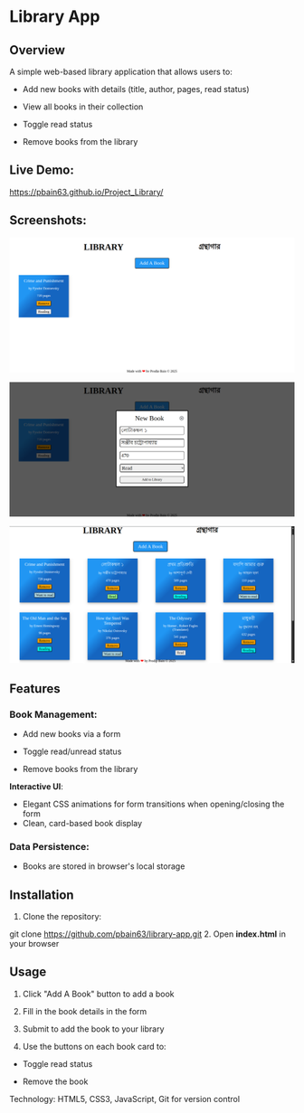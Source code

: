 # Library App

## Overview

A simple web-based library application that allows users to:

- Add new books with details (title, author, pages, read status)

- View all books in their collection

- Toggle read status

- Remove books from the library

## Live Demo:

https://pbain63.github.io/Project_Library/

## Screenshots:

![Alt text](/assets/Library_1.png?raw=true "Library_image 1")

![Alt text](/assets/Library_2.png?raw=true "Library_image 2")

![Alt text](/assets/Library_3.png?raw=true "Library_image 3")

## Features

### Book Management:

- Add new books via a form

- Toggle read/unread status

- Remove books from the library

**Interactive UI**:

- Elegant CSS animations for form transitions when opening/closing the form
- Clean, card-based book display

### Data Persistence:

- Books are stored in browser's local storage

## Installation

1. Clone the repository:

git clone https://github.com/pbain63/library-app.git 2. Open **index.html** in your browser

## Usage

1. Click "Add A Book" button to add a book

2. Fill in the book details in the form

3. Submit to add the book to your library

4. Use the buttons on each book card to:

- Toggle read status

- Remove the book

Technology: HTML5, CSS3, JavaScript, Git for version control
